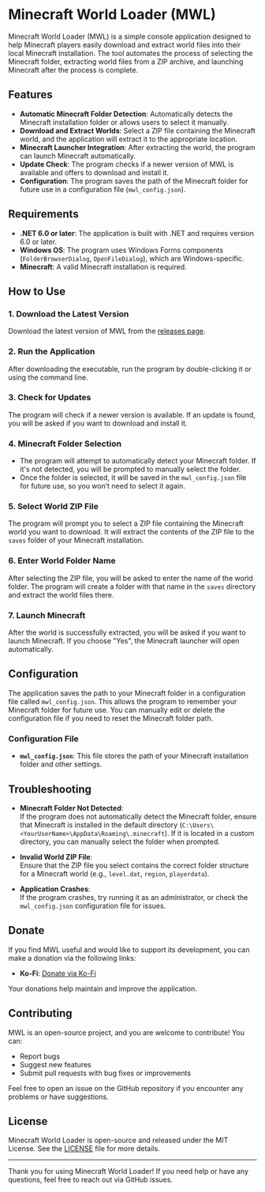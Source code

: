 # Minecraft World Loader (MWL)

Minecraft World Loader (MWL) is a simple console application designed to help Minecraft players easily download and extract world files into their local Minecraft installation. The tool automates the process of selecting the Minecraft folder, extracting world files from a ZIP archive, and launching Minecraft after the process is complete.

## Features

- **Automatic Minecraft Folder Detection**: Automatically detects the Minecraft installation folder or allows users to select it manually.
- **Download and Extract Worlds**: Select a ZIP file containing the Minecraft world, and the application will extract it to the appropriate location.
- **Minecraft Launcher Integration**: After extracting the world, the program can launch Minecraft automatically.
- **Update Check**: The program checks if a newer version of MWL is available and offers to download and install it.
- **Configuration**: The program saves the path of the Minecraft folder for future use in a configuration file (`mwl_config.json`).

## Requirements

- **.NET 6.0 or later**: The application is built with .NET and requires version 6.0 or later.
- **Windows OS**: The program uses Windows Forms components (`FolderBrowserDialog`, `OpenFileDialog`), which are Windows-specific.
- **Minecraft**: A valid Minecraft installation is required.

## How to Use

### 1. **Download the Latest Version**
   Download the latest version of MWL from the [releases page](https://github.com/yourusername/minecraft-world-loader/releases).

### 2. **Run the Application**
   After downloading the executable, run the program by double-clicking it or using the command line.

### 3. **Check for Updates**
   The program will check if a newer version is available. If an update is found, you will be asked if you want to download and install it.

### 4. **Minecraft Folder Selection**
   - The program will attempt to automatically detect your Minecraft folder. If it's not detected, you will be prompted to manually select the folder.
   - Once the folder is selected, it will be saved in the `mwl_config.json` file for future use, so you won’t need to select it again.

### 5. **Select World ZIP File**
   The program will prompt you to select a ZIP file containing the Minecraft world you want to download. It will extract the contents of the ZIP file to the `saves` folder of your Minecraft installation.

### 6. **Enter World Folder Name**
   After selecting the ZIP file, you will be asked to enter the name of the world folder. The program will create a folder with that name in the `saves` directory and extract the world files there.

### 7. **Launch Minecraft**
   After the world is successfully extracted, you will be asked if you want to launch Minecraft. If you choose "Yes", the Minecraft launcher will open automatically.

## Configuration

The application saves the path to your Minecraft folder in a configuration file called `mwl_config.json`. This allows the program to remember your Minecraft folder for future use. You can manually edit or delete the configuration file if you need to reset the Minecraft folder path.

### Configuration File
- **`mwl_config.json`**: This file stores the path of your Minecraft installation folder and other settings.

## Troubleshooting

- **Minecraft Folder Not Detected**:  
  If the program does not automatically detect the Minecraft folder, ensure that Minecraft is installed in the default directory (`C:\Users\<YourUserName>\AppData\Roaming\.minecraft`). If it is located in a custom directory, you can manually select the folder when prompted.

- **Invalid World ZIP File**:  
  Ensure that the ZIP file you select contains the correct folder structure for a Minecraft world (e.g., `level.dat`, `region`, `playerdata`).

- **Application Crashes**:  
  If the program crashes, try running it as an administrator, or check the `mwl_config.json` configuration file for issues.

## Donate

If you find MWL useful and would like to support its development, you can make a donation via the following links:

- **Ko-Fi**: [Donate via Ko-Fi](https://ko-fi.com/sandwichdev)

Your donations help maintain and improve the application.

## Contributing

MWL is an open-source project, and you are welcome to contribute! You can:

- Report bugs
- Suggest new features
- Submit pull requests with bug fixes or improvements

Feel free to open an issue on the GitHub repository if you encounter any problems or have suggestions.

## License

Minecraft World Loader is open-source and released under the MIT License. See the [LICENSE](LICENSE) file for more details.

---

Thank you for using Minecraft World Loader! If you need help or have any questions, feel free to reach out via GitHub issues.

